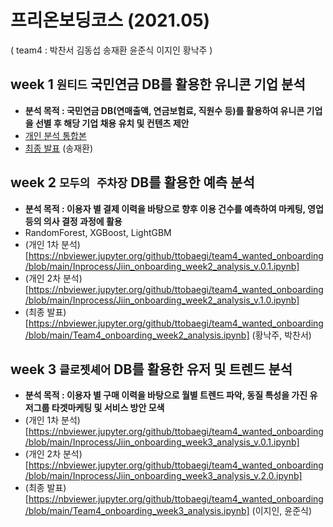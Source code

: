 # 프리온보딩코스 (2021.05)
( team4 : 박찬서 김동섭 송재환 윤준식 이지인 황낙주 )
### 

## week 1 `원티드` 국민연금 DB를 활용한 유니콘 기업 분석
- **분석 목적 : 국민연금 DB(연매출액, 연금보험료, 직원수 등)를 활용하여 유니콘 기업을 선별 후 해당 기업 채용 유치 및 컨텐츠 제안**
- [개인 분석 통합본](https://nbviewer.jupyter.org/github/ttobaegi/team4_wanted_onboarding/blob/main/Inprocess/Jiin_onboarding_week1_analysis_v.0.1.ipynb)
- [최종 발표](https://nbviewer.jupyter.org/github/ttobaegi/team4_wanted_onboarding/blob/main/Team4_onboarding_week1_analysis.ipynb) (송재환) 

###  

## week 2 `모두의 주차장` DB를 활용한 예측 분석
- **분석 목적 : 이용자 별 결제 이력을 바탕으로 향후 이용 건수를 예측하여 마케팅, 영업 등의 의사 결정 과정에 활용**
- RandomForest, XGBoost, LightGBM
- (개인 1차 분석)[https://nbviewer.jupyter.org/github/ttobaegi/team4_wanted_onboarding/blob/main/Inprocess/Jiin_onboarding_week2_analysis_v.0.1.ipynb]
- (개인 2차 분석) [https://nbviewer.jupyter.org/github/ttobaegi/team4_wanted_onboarding/blob/main/Inprocess/Jiin_onboarding_week2_analysis_v.1.0.ipynb]
- (최종 발표)[https://nbviewer.jupyter.org/github/ttobaegi/team4_wanted_onboarding/blob/main/Team4_onboarding_week2_analysis.ipynb] (황낙주, 박찬서)
    
### 

## week 3 `클로젯셰어` DB를 활용한 유저 및 트렌드 분석
- **분석 목적 : 이용자 별 구매 이력을 바탕으로 월별 트렌드 파악, 동질 특성을 가진 유저그룹 타겟마케팅 및 서비스 방안 모색**
- (개인 1차 분석)[https://nbviewer.jupyter.org/github/ttobaegi/team4_wanted_onboarding/blob/main/Inprocess/Jiin_onboarding_week3_analysis_v.0.1.ipynb]
- (개인 2차 분석)[https://nbviewer.jupyter.org/github/ttobaegi/team4_wanted_onboarding/blob/main/Inprocess/Jiin_onboarding_week3_analysis_v.2.0.ipynb]
- (최종 발표)[https://nbviewer.jupyter.org/github/ttobaegi/team4_wanted_onboarding/blob/main/Team4_onboarding_week3_analysis.ipynb] (이지인, 윤준식)
   
